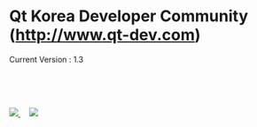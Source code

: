 # Qt Korea Developer Community (http://www.qt-dev.com)

Current Version : 1.3

<br><br><br>

<table border=0>
  <tr>
    </d>
    <a href="http://www.incubic-corp.com/sub/edu/edu_sub01.php?sel=1" target="_blank">
    <img src=http://www.qt-dev.com/skin_board/k_build_home/b_img_add/qt-dev_edu_banner_incubic.jpg>
    </a>
    &nbsp;&nbsp;&nbsp;
    <a href="http://www.incubic-corp.com/sub/edu/edu_sub02.php?sel=2" target="_blank">
    <img src=http://www.qt-dev.com/skin_board/k_build_home/b_img_add/qt-dev_edu_banner_multicampus.jpg>
    </a>
    </td>
    </d>
    </td>
  </tr>
</table>



